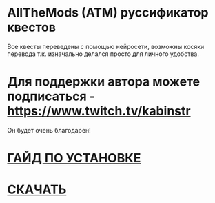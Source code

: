 # AllTheMods (ATM) руссификатор квестов

 Все квесты переведены с помощью нейросети, возможны косяки перевода т.к. изначально делался просто для личного удобства.

# Для поддержки автора можете подписаться - https://www.twitch.tv/kabinstr

 Он будет очень благодарен!

# [ГАЙД ПО УСТАНОВКЕ](https://github.com/KabiNSTR/AllTheMods-RUS-/releases/tag/rus)

# [СКАЧАТЬ](https://github.com/KabiNSTR/AllTheMods-RUS-/releases/download/rus/en_us.snbt)
